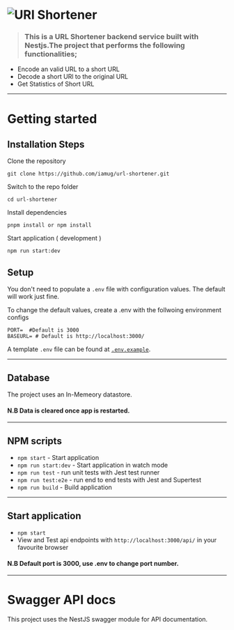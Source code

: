 # ![URl Shortener ](project-logo.png)

> ### This is a URL Shortener backend service built with Nestjs.The project that performs the following functionalities;

- Encode an valid URL to a short URL
- Decode a short URl to the original URL
- Get Statistics of Short URL

---

# Getting started

## Installation Steps

Clone the repository

    git clone https://github.com/iamug/url-shortener.git

Switch to the repo folder

    cd url-shortener

Install dependencies

    pnpm install or npm install

Start application ( development )

    npm run start:dev

## Setup

You don't need to populate a `.env` file with configuration values. The default will work just fine.

To change the default values, create a .env with the follwoing environment configs

```dotenv
PORT=  #Default is 3000
BASEURL= # Default is http://localhost:3000/
```

A template `.env` file can be found at [`.env.example`](.env.example).

---

## Database

The project uses an In-Memeory datastore.

#### N.B Data is cleared once app is restarted.

---

## NPM scripts

- `npm start` - Start application
- `npm run start:dev` - Start application in watch mode
- `npm run test` - run unit tests with Jest test runner
- `npm run test:e2e` - run end to end tests with Jest and Supertest
- `npm run build` - Build application

---

## Start application

- `npm start`
- View and Test api endpoints with `http://localhost:3000/api/` in your favourite browser

#### N.B Default port is 3000, use .env to change port number.

---

# Swagger API docs

This project uses the NestJS swagger module for API documentation.
